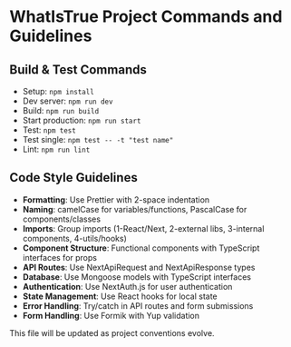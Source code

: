 # WhatIsTrue Project Commands and Guidelines

## Build & Test Commands
- Setup: `npm install`
- Dev server: `npm run dev`
- Build: `npm run build`
- Start production: `npm run start`
- Test: `npm test`
- Test single: `npm test -- -t "test name"`
- Lint: `npm run lint`

## Code Style Guidelines
- **Formatting**: Use Prettier with 2-space indentation
- **Naming**: camelCase for variables/functions, PascalCase for components/classes
- **Imports**: Group imports (1-React/Next, 2-external libs, 3-internal components, 4-utils/hooks)
- **Component Structure**: Functional components with TypeScript interfaces for props
- **API Routes**: Use NextApiRequest and NextApiResponse types
- **Database**: Use Mongoose models with TypeScript interfaces
- **Authentication**: Use NextAuth.js for user authentication
- **State Management**: Use React hooks for local state
- **Error Handling**: Try/catch in API routes and form submissions
- **Form Handling**: Use Formik with Yup validation

This file will be updated as project conventions evolve.